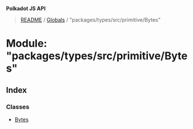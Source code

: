 **Polkadot JS API**

> [README](../README.md) / [Globals](../globals.md) / "packages/types/src/primitive/Bytes"

# Module: "packages/types/src/primitive/Bytes"

## Index

### Classes

* [Bytes](../classes/_packages_types_src_primitive_bytes_.bytes.md)
